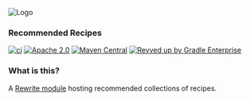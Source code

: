 ![Logo](https://github.com/openrewrite/rewrite/raw/main/doc/logo-oss.png)
### Recommended Recipes

[![ci](https://github.com/openrewrite/rewrite-testing-frameworks/actions/workflows/ci.yml/badge.svg)](https://github.com/openrewrite/rewrite-recommendations/actions/workflows/ci.yml)
[![Apache 2.0](https://img.shields.io/github/license/openrewrite/rewrite-testing-frameworks.svg)](https://www.apache.org/licenses/LICENSE-2.0)
[![Maven Central](https://img.shields.io/maven-central/v/org.openrewrite.recipe/rewrite-recommendations.svg)](https://mvnrepository.com/artifact/org.openrewrite.recipe/rewrite-recommendations)
[![Revved up by Gradle Enterprise](https://img.shields.io/badge/Revved%20up%20by-Gradle%20Enterprise-06A0CE?logo=Gradle&labelColor=02303A)](https://ge.openrewrite.org/scans)

### What is this?

A [Rewrite module](https://github.com/openrewrite/rewrite) hosting recommended collections of recipes.
